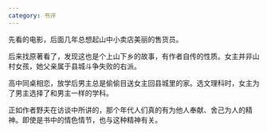 ```yaml
---
category: 书评
---
```


先看的电影，后面几年总想起山中小卖店美丽的售货员。

后来找原著看了，发现这也是个上山下乡的故事，有作者自传的性质。女主并非山村女孩，她父亲属于县城斗争失败的右派。

高中同桌相恋，放学后男主总是偷偷目送女主回县城里的家。选文理科时，女主为了男主选择了和男主一样的学科。

正如作者野夫在访谈中所讲的，那个年代人们真的有为他人奉献、舍己为人的精神。即使是书中的情色情节，也与这种精神有关。

